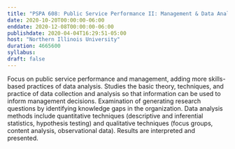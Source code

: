 ```yaml
---
title: "PSPA 608: Public Service Performance II: Management & Data Analysis"
date: 2020-10-20T00:00:00-06:00
enddate: 2020-12-08T00:00:00-06:00
publishdate: 2020-04-04T16:29:51-05:00
host: "Northern Illinois University"
duration: 4665600
syllabus:
draft: false
---
```


Focus on public service performance and management, adding more skills-based practices of data analysis. Studies the basic theory, techniques, and practice of data collection and analysis so that information can be used to inform management decisions. Examination of generating research questions by identifying knowledge gaps in the organization. Data analysis methods include quantitative techniques (descriptive and inferential statistics, hypothesis testing) and qualitative techniques (focus groups, content analysis, observational data). Results are interpreted and presented.
